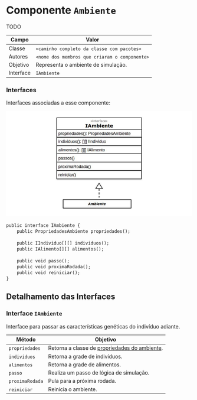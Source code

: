 # Componente `Ambiente`

TODO

Campo | Valor
----- | -----
Classe | `<caminho completo da classe com pacotes>`
Autores | `<nome dos membros que criaram o componente>`
Objetivo | Representa o ambiente de simulação.
Interface | `IAmbiente`

### Interfaces

Interfaces associadas a esse componente:

![Dispositivo Ambiente](dispositivoAmbiente.jpg)

```
public interface IAmbiente {
    public PropriedadesAmbiente propriedades();

    public IIndividuo[][] individuos();
    public IAlimento[][] alimentos();

    public void passo();
    public void proximaRodada();
    public void reiniciar();
}
```

## Detalhamento das Interfaces

### Interface `IAmbiente`

Interface para passar as características genéticas do indivíduo adiante.

Método | Objetivo
------ | --------
`propriedades` | Retorna a classe de [propriedades do ambiente](PropriedadesAmbiente.md).
`individuos` | Retorna a grade de indivíduos.
`alimentos` | Retorna a grade de alimentos.
`passo` | Realiza um passo de lógica de simulação.
`proximaRodada` | Pula para a próxima rodada.
`reiniciar` | Reinicia o ambiente.
